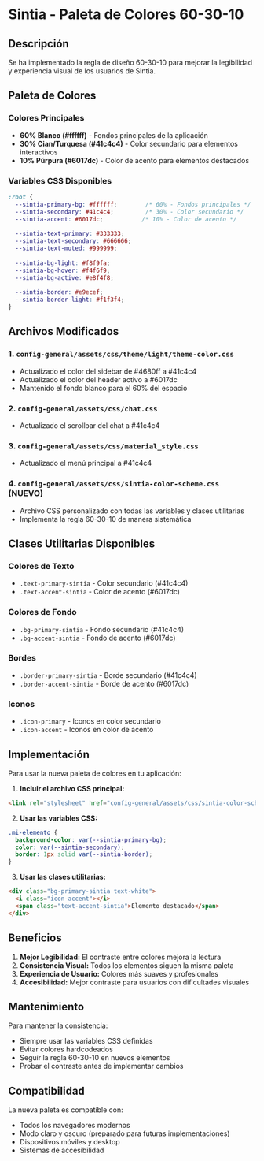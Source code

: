 # Sintia - Paleta de Colores 60-30-10

## Descripción
Se ha implementado la regla de diseño 60-30-10 para mejorar la legibilidad y experiencia visual de los usuarios de Sintia.

## Paleta de Colores

### Colores Principales
- **60% Blanco (#ffffff)** - Fondos principales de la aplicación
- **30% Cian/Turquesa (#41c4c4)** - Color secundario para elementos interactivos
- **10% Púrpura (#6017dc)** - Color de acento para elementos destacados

### Variables CSS Disponibles
```css
:root {
  --sintia-primary-bg: #ffffff;        /* 60% - Fondos principales */
  --sintia-secondary: #41c4c4;         /* 30% - Color secundario */
  --sintia-accent: #6017dc;           /* 10% - Color de acento */
  
  --sintia-text-primary: #333333;
  --sintia-text-secondary: #666666;
  --sintia-text-muted: #999999;
  
  --sintia-bg-light: #f8f9fa;
  --sintia-bg-hover: #f4f6f9;
  --sintia-bg-active: #e8f4f8;
  
  --sintia-border: #e9ecef;
  --sintia-border-light: #f1f3f4;
}
```

## Archivos Modificados

### 1. `config-general/assets/css/theme/light/theme-color.css`
- Actualizado el color del sidebar de #4680ff a #41c4c4
- Actualizado el color del header activo a #6017dc
- Mantenido el fondo blanco para el 60% del espacio

### 2. `config-general/assets/css/chat.css`
- Actualizado el scrollbar del chat a #41c4c4

### 3. `config-general/assets/css/material_style.css`
- Actualizado el menú principal a #41c4c4

### 4. `config-general/assets/css/sintia-color-scheme.css` (NUEVO)
- Archivo CSS personalizado con todas las variables y clases utilitarias
- Implementa la regla 60-30-10 de manera sistemática

## Clases Utilitarias Disponibles

### Colores de Texto
- `.text-primary-sintia` - Color secundario (#41c4c4)
- `.text-accent-sintia` - Color de acento (#6017dc)

### Colores de Fondo
- `.bg-primary-sintia` - Fondo secundario (#41c4c4)
- `.bg-accent-sintia` - Fondo de acento (#6017dc)

### Bordes
- `.border-primary-sintia` - Borde secundario (#41c4c4)
- `.border-accent-sintia` - Borde de acento (#6017dc)

### Iconos
- `.icon-primary` - Iconos en color secundario
- `.icon-accent` - Iconos en color de acento

## Implementación

Para usar la nueva paleta de colores en tu aplicación:

1. **Incluir el archivo CSS principal:**
```html
<link rel="stylesheet" href="config-general/assets/css/sintia-color-scheme.css">
```

2. **Usar las variables CSS:**
```css
.mi-elemento {
  background-color: var(--sintia-primary-bg);
  color: var(--sintia-secondary);
  border: 1px solid var(--sintia-border);
}
```

3. **Usar las clases utilitarias:**
```html
<div class="bg-primary-sintia text-white">
  <i class="icon-accent"></i>
  <span class="text-accent-sintia">Elemento destacado</span>
</div>
```

## Beneficios

1. **Mejor Legibilidad:** El contraste entre colores mejora la lectura
2. **Consistencia Visual:** Todos los elementos siguen la misma paleta
3. **Experiencia de Usuario:** Colores más suaves y profesionales
4. **Accesibilidad:** Mejor contraste para usuarios con dificultades visuales

## Mantenimiento

Para mantener la consistencia:
- Siempre usar las variables CSS definidas
- Evitar colores hardcodeados
- Seguir la regla 60-30-10 en nuevos elementos
- Probar el contraste antes de implementar cambios

## Compatibilidad

La nueva paleta es compatible con:
- Todos los navegadores modernos
- Modo claro y oscuro (preparado para futuras implementaciones)
- Dispositivos móviles y desktop
- Sistemas de accesibilidad
